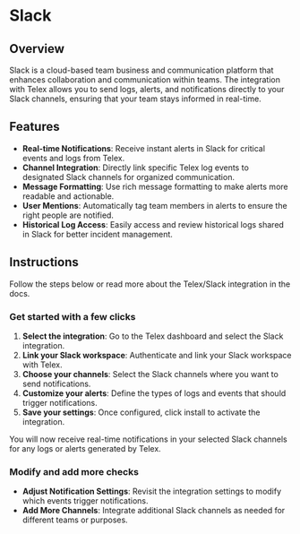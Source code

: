 # Slack

## Overview

Slack is a cloud-based team business and communication platform that enhances collaboration and communication within teams. The integration with Telex allows you to send logs, alerts, and notifications directly to your Slack channels, ensuring that your team stays informed in real-time.

## Features
- **Real-time Notifications**: Receive instant alerts in Slack for critical events and logs from Telex.
- **Channel Integration**: Directly link specific Telex log events to designated Slack channels for organized communication.
- **Message Formatting**: Use rich message formatting to make alerts more readable and actionable.
- **User Mentions**: Automatically tag team members in alerts to ensure the right people are notified.
- **Historical Log Access**: Easily access and review historical logs shared in Slack for better incident management.

## Instructions

Follow the steps below or read more about the Telex/Slack integration in the docs.

### Get started with a few clicks
1. **Select the integration**: Go to the Telex dashboard and select the Slack integration.
2. **Link your Slack workspace**: Authenticate and link your Slack workspace with Telex.
3. **Choose your channels**: Select the Slack channels where you want to send notifications.
4. **Customize your alerts**: Define the types of logs and events that should trigger notifications.
5. **Save your settings**: Once configured, click install to activate the integration.

You will now receive real-time notifications in your selected Slack channels for any logs or alerts generated by Telex.

### Modify and add more checks
- **Adjust Notification Settings**: Revisit the integration settings to modify which events trigger notifications.
- **Add More Channels**: Integrate additional Slack channels as needed for different teams or purposes.

